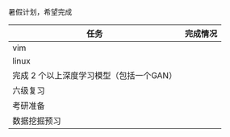 暑假计划，希望完成

| 任务                                     | 完成情况 |
| ---------------------------------------- | -------- |
| vim                                      |          |
| linux                                    |          |
| 完成 2 个以上深度学习模型（包括一个GAN） |          |
| 六级复习                                 |          |
| 考研准备                                 |          |
| 数据挖掘预习                             |          |

